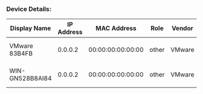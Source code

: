 ### Device Details:

|Display Name|IP Address|MAC Address|Role|Vendor|URL|
|---|---|---|---|---|---|
| VMware 83B4FB | 0.0.0.2 | 00:00:00:00:00:00 | other | VMware | [View Device in ExtraHop](https://dummy-base-url.com/extrahop/#/metrics/devices/6c078a2ea98c42378048f72636c371c8.1111111111111/overview/) |
| WIN-GN528B8AI84 | 0.0.0.2 | 00:00:00:00:00:00 | other | VMware | [View Device in ExtraHop](https://dummy-base-url.com/extrahop/#/metrics/devices/6c078a2ea98c42378048f72636c371c8.1111111111111/overview/) |

